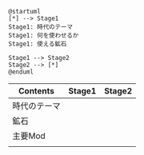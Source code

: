 ```plantuml
@startuml
[*] --> Stage1
Stage1: 時代のテーマ
Stage1: 何を使わせるか
Stage1: 使える鉱石

Stage1 --> Stage2
Stage2 --> [*]
@enduml
```

|Contents|Stage1|Stage2|
|--------|------|------|
|時代のテーマ|||
|鉱石|||
|主要Mod|||
||||